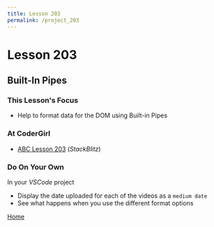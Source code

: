 ```yaml
---
title: Lesson 203
permalink: /project_203
---
```


# Lesson 203

## Built-In Pipes

### This Lesson's Focus
* Help to format data for the DOM using Built-in Pipes

### At CoderGirl
*  [ABC Lesson 203](https://stackblitz.io/github/AngularBootCamp/built-in-pipes) (_StackBlitz_)

### Do On Your Own
In your _VSCode_ project
* Display the date uploaded for each of the videos as a `medium date`
* See what happens when you use the different format options


[Home]( /web_group_cohort/project_track )

